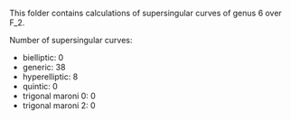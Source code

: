 This folder contains calculations of supersingular curves of genus 6 over F_2. 

Number of supersingular curves:
- bielliptic: 0
- generic: 38 
- hyperelliptic: 8
- quintic: 0
- trigonal maroni 0: 0
- trigonal maroni 2: 0
